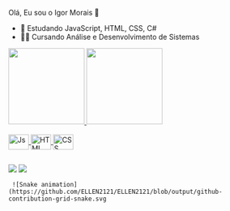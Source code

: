 Olá, Eu sou o Igor Morais 👋



- 🧠 Estudando JavaScript, HTML, CSS, C#
- 👨‍🎓 Cursando Análise e Desenvolvimento de Sistemas

<div>
    <a href = "https://github.com/IgorMorais1">
    <img height = "150em" src = "https://github-readme-stats.vercel.app/api?username=IgorMorais1&show_icons=true&theme=highcontrast&include_all_commits=true&count_private=true"/>
    <img height = "150em" src = "https://github-readme-stats.vercel.app/api/top-langs/?username=IgorMorais1&layout=compact&langs_count=16&theme=highcontrast"/>
</div>

<div style = "display: inline_block"><br>
    <img align="center" alt="Js" height="30" width="40" src="https://cdn.jsdelivr.net/gh/devicons/devicon/icons/javascript/javascript-original.svg" />
     <img align="center" alt="HTML" height="30" width="40" src="https://cdn.jsdelivr.net/gh/devicons/devicon/icons/html5/html5-original.svg" />
     <img align="center" alt="CSS" height="30" width="40" src="https://cdn.jsdelivr.net/gh/devicons/devicon/icons/css3/css3-original.svg" />
 </div>  
  
 ##
 
 <div>
   <a href = "mailto: igor.morais4657gmail.com"><img src = "https://img.shields.io/badge/Gmail-D14836?style=for-the-badge&logo=gmail&logoColor=white" target="_blank"></a>
  <a href= "https://www.linkedin.com/in/igor-morais-715a36131/" target ="_blank"><img src = "https://img.shields.io/badge/LinkedIn-0077B5?style=for-the-badge&logo=linkedin&logoColor=yellow" target ="_blank"></a>   
       
     ![Snake animation](https://github.com/ELLEN2121/ELLEN2121/blob/output/github-contribution-grid-snake.svg
     
 </div>
    

    

  
